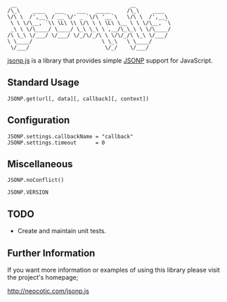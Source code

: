      __                                    __           
    /\_\    ____   ___    ___   _____     /\_\    ____  
    \/\ \  /',__\ / __`\/' _ `\/\ '__`\   \/\ \  /',__\ 
     \ \ \/\__, `\\ \L\ \\ \/\ \ \ \L\ \__ \ \ \/\__, `\
     _\ \ \/\____/ \____/ \_\ \_\ \ ,__/\_\_\ \ \/\____/
    /\ \_\ \/___/ \/___/ \/_/\/_/\ \ \/\/_/\ \_\ \/___/ 
    \ \____/                      \ \_\   \ \____/      
     \/___/                        \/_/    \/___/       


[jsonp.js][] is a library that provides simple [JSONP][] support for JavaScript.

## Standard Usage

```
JSONP.get(url[, data][, callback][, context])
```

## Configuration

```
JSONP.settings.callbackName = "callback"
JSONP.settings.timeout      = 0
```

## Miscellaneous

```
JSONP.noConflict()
```

```
JSONP.VERSION
```

## TODO

* Create and maintain unit tests.

## Further Information

If you want more information or examples of using this library please visit the
project's homepage;

http://neocotic.com/jsonp.js

[jsonp.js]: http://neocotic.com/jsonp.js
[jsonp]: http://en.wikipedia.org/wiki/JSONP